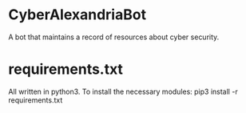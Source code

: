 # CyberAlexandriaBot
A bot that maintains a record of resources about cyber security.

# requirements.txt
All written in python3. To install the necessary modules:
pip3 install -r requirements.txt
